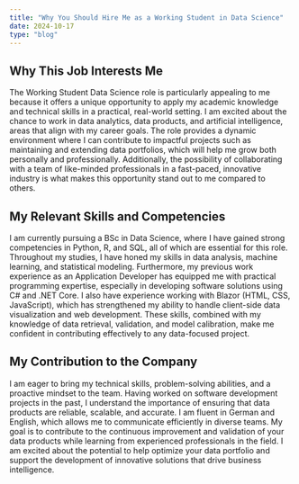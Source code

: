 ```yaml
---
title: "Why You Should Hire Me as a Working Student in Data Science"
date: 2024-10-17
type: "blog"
---
```


## Why This Job Interests Me
The Working Student Data Science role is particularly appealing to me because it offers a unique opportunity 
to apply my academic knowledge and technical skills in a practical, real-world setting. 
I am excited about the chance to work in data analytics, data products, 
and artificial intelligence, areas that align with my career goals. 
The role provides a dynamic environment where I can contribute to impactful projects 
such as maintaining and extending data portfolios, which will help me grow both personally 
and professionally. Additionally, the possibility of collaborating with a team of like-minded professionals in a fast-paced,
innovative industry is what makes this opportunity stand out to me compared to others.

## My Relevant Skills and Competencies
I am currently pursuing a BSc in Data Science, where I have gained strong competencies 
in Python, R, and SQL, all of which are essential for this role. Throughout my studies, 
I have honed my skills in data analysis, machine learning, and statistical modeling. 
Furthermore, my previous work experience as an Application Developer has equipped me with practical programming expertise, 
especially in developing software solutions using C# and .NET Core. I also have experience working with Blazor (HTML, CSS, JavaScript), 
which has strengthened my ability to handle client-side data visualization and web development. These skills, 
combined with my knowledge of data retrieval, validation, and model calibration, 
make me confident in contributing effectively to any data-focused project.

## My Contribution to the Company
I am eager to bring my technical skills, problem-solving abilities, and a proactive mindset to the team. 
Having worked on software development projects in the past, I understand the importance 
of ensuring that data products are reliable, scalable, and accurate. 
I am fluent in German and English, which allows me to communicate efficiently in diverse teams. 
My goal is to contribute to the continuous improvement and validation of your data products while learning from experienced professionals in the field. 
I am excited about the potential to help optimize your data portfolio and support the development of innovative solutions that drive business intelligence.




